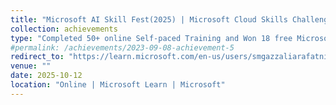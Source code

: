 ```yaml
---
title: "Microsoft AI Skill Fest(2025) | Microsoft Cloud Skills Challenge(2024) | Microsoft Learn AI Skills Challenge(2023)"
collection: achievements
type: "Completed 50+ online Self‑paced Training and Won 18 free Microsoft certification exam. Modules: 1415+, Training Time: 1150+ Hours and Passed Azure| SC-100 | AZ-500 | AZ-400 | AZ-305 | AZ-204 | AZ-104 | DP-700 | DP-600 | DP-420 | DP-300 | DP-203 | DP-100 | AI-102 | AI-900 | PL-300"
#permalink: /achievements/2023-09-08-achievement-5
redirect_to: "https://learn.microsoft.com/en-us/users/smgazzaliarafatnishan-4645/transcript/d5y6ghp168eyero"
venue: ""
date: 2025-10-12
location: "Online | Microsoft Learn | Microsoft"
---
```

